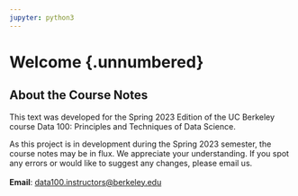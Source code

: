 ```yaml
---
jupyter: python3
---
```


# Welcome {.unnumbered}

## About the Course Notes

This text was developed for the Spring 2023 Edition of the UC Berkeley course Data 100: Principles and Techniques of Data Science. 

As this project is in development during the Spring 2023 semester, the course notes may be in flux. We appreciate your understanding. If you spot any errors or would like to suggest any changes, please email us. <br /> <br /> **Email**: data100.instructors@berkeley.edu
